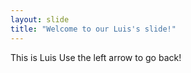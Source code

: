 ```yaml
---
layout: slide
title: "Welcome to our Luis's slide!"
---
```

This is Luis
Use the left arrow to go back!